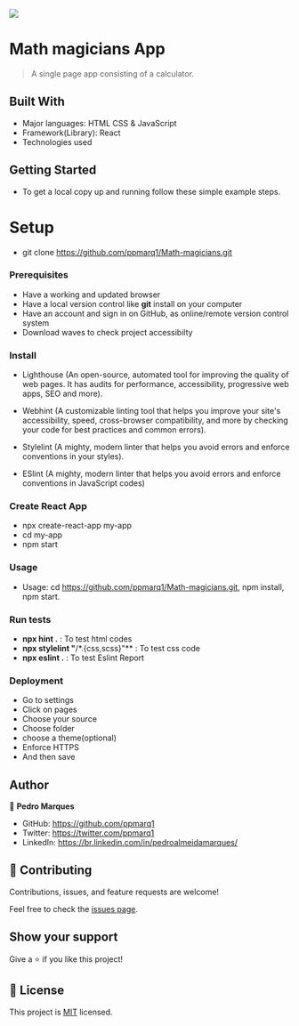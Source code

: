 ![](https://img.shields.io/badge/Microverse-blueviolet)

# Math magicians App

> A single page app consisting of a calculator.

## Built With

- Major languages: HTML CSS & JavaScript
- Framework(Library): React
- Technologies used

## Getting Started

- To get a local copy up and running follow these simple example steps.

# Setup

- git clone https://github.com/ppmarq1/Math-magicians.git

### Prerequisites

- Have a working and updated browser
- Have a local version control like **git** install on your computer
- Have an account and sign in on GitHub, as online/remote version control system
- Download waves to check project accessibilty

### Install

- Lighthouse (An open-source, automated tool for improving the quality of web pages. It has audits for performance, accessibility, progressive web apps, SEO and more).

- Webhint (A customizable linting tool that helps you improve your site's accessibility, speed, cross-browser compatibility, and more by checking your code for best practices and common errors).

- Stylelint (A mighty, modern linter that helps you avoid errors and enforce conventions in your styles).

- ESlint (A mighty, modern linter that helps you avoid errors and enforce conventions in JavaScript codes)

### Create React App

- npx create-react-app my-app
- cd my-app
- npm start

### Usage

- Usage: cd <https://github.com/ppmarq1/Math-magicians.git>, npm install, npm start.

### Run tests

- **npx hint .** : To test html codes
- **npx stylelint "**/\*.{css,scss}"\*\* : To test css code
- **npx eslint .** : To test Eslint Report

### Deployment

- Go to settings
- Click on pages
- Choose your source
- Choose folder
- choose a theme(optional)
- Enforce HTTPS
- And then save

## Author

👤 **Pedro Marques**

- GitHub: https://github.com/ppmarq1
- Twitter: https://twitter.com/ppmarq1
- LinkedIn: https://br.linkedin.com/in/pedroalmeidamarques/

## 🤝 Contributing

Contributions, issues, and feature requests are welcome!

Feel free to check the [issues page](https://github.com/ppmarq1/Math-magicians/issues).

## Show your support

Give a ⭐️ if you like this project!

## 📝 License

This project is [MIT](./MIT.md) licensed.
